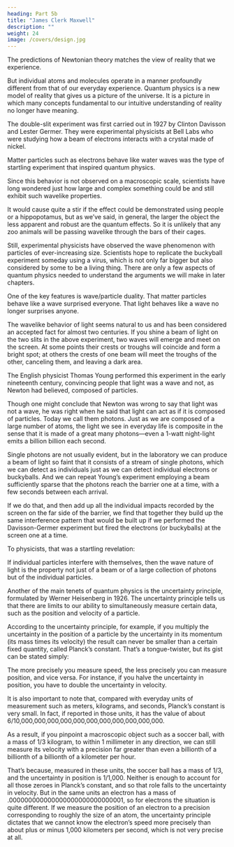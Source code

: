 ```yaml
---
heading: Part 5b
title: "James Clerk Maxwell"
description: ""
weight: 24
image: /covers/design.jpg
---
```



The predictions of Newtonian theory matches the view of reality that we experience. 

But individual atoms and molecules operate in a manner profoundly different from that of our everyday experience. Quantum physics is a new model of reality that gives us a picture of the universe. It is a picture in which many concepts fundamental to our intuitive understanding of reality no longer have meaning.

The double-slit experiment was first carried out in 1927 by Clinton Davisson and Lester Germer. They were experimental physicists at Bell Labs who were studying how a beam of electrons interacts with a crystal made of nickel. 

Matter particles such as electrons behave like water waves was the type of startling experiment that inspired quantum physics. 

Since this behavior is not observed on a macroscopic scale, scientists have long wondered just how large and complex something could be and still exhibit such wavelike properties.

It would cause quite a stir if the effect could be demonstrated using people or a hippopotamus, but as we’ve said, in general, the larger the object the less apparent and robust are the quantum effects. So it is unlikely that any zoo animals will be passing wavelike through the
bars of their cages. 

Still, experimental physicists have observed the wave phenomenon with particles of ever-increasing size. Scientists hope to replicate the buckyball experiment someday using a virus, which is not only far bigger but also considered by some to be a living thing.
There are only a few aspects of quantum physics needed to understand the arguments we will
make in later chapters. 

One of the key features is wave/particle duality. That matter particles behave like a wave surprised everyone. That light behaves like a wave no longer surprises anyone. 

The wavelike behavior of light seems natural to us and has been considered an accepted fact for almost two centuries. If you shine a beam of light on the two slits in the above experiment, two waves will emerge and meet on the screen. At some points their crests or troughs will coincide and form a bright spot; at others the crests of one beam will meet the troughs of the other, canceling them, and leaving a dark area. 

The English physicist Thomas Young performed this experiment in the early nineteenth century, convincing people that light was a wave and not, as Newton had believed, composed of particles.

Though one might conclude that Newton was wrong to say that light was not a wave, he was right when he said that light can act as if it is composed of particles. Today we call them photons. Just as we are composed of a large number of atoms, the light we see in everyday life is composite in the sense that it is made of a great many photons—even a 1-watt night-light emits a billion billion each second. 

Single photons are not usually evident, but in the laboratory we can produce a beam of light so faint that it consists of a stream of single photons, which we can detect as individuals just as we can detect individual electrons or buckyballs. And we can repeat Young’s experiment
employing a beam sufficiently sparse that the photons reach the barrier one at a time, with a few
seconds between each arrival. 

If we do that, and then add up all the individual impacts recorded by the screen on the far side of the barrier, we find that together they build up the same interference pattern that would be built up if we performed the Davisson-Germer experiment but fired the electrons (or buckyballs) at the screen one at a time. 

To physicists, that was a startling revelation: 

If individual particles interfere with themselves, then the wave nature of light is the property not just of a beam or of a large collection of photons but of the individual particles. 

Another of the main tenets of quantum physics is the uncertainty principle, formulated by Werner Heisenberg in 1926. The uncertainty principle tells us that there are limits to our ability to simultaneously measure certain data, such as the position and velocity of a particle.

According to the uncertainty principle, for example, if you multiply the uncertainty in the position of a particle by the uncertainty in its momentum (its mass times its velocity) the result can never be smaller than a certain fixed quantity, called Planck’s constant. That’s a tongue-twister, but its gist can be stated simply: 

The more precisely you measure speed, the less precisely you can measure position, and vice versa. For instance, if you halve the uncertainty in position, you have to double the uncertainty in velocity.

It is also important to note that, compared with everyday units of measurement such as meters, kilograms, and seconds, Planck’s constant is very small. In fact, if reported in those units, it has the value of about
6/10,000,000,000,000,000,000,000,000,000,000,000. 

As a result, if you pinpoint a macroscopic object such as a soccer ball, with a mass of 1/3 kilogram, to within 1 millimeter in any
direction, we can still measure its velocity with a precision far greater than even a billionth of a
billionth of a billionth of a kilometer per hour.

That’s because, measured in these units, the soccer ball has a mass of 1/3, and the uncertainty in position is 1/1,000. Neither is enough to account for
all those zeroes in Planck’s constant, and so that role falls to the uncertainty in velocity. But in the same units an electron has a mass of .000000000000000000000000000001, so for electrons the situation is quite different. If we measure the position of an electron to a precision corresponding to roughly the size of an atom, the uncertainty principle dictates that we cannot know the
electron’s speed more precisely than about plus or minus 1,000 kilometers per second, which is not
very precise at all.


